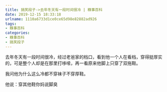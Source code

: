 ```yaml
---
title: 搞笑段子->去年冬天有一段时间很冷 | 糗事百科
date: 2019-12-15 18:33:18
urlname: 1110a6733d1ce0ce65d98e82882ad926
tags: 
- 糗事百科
categories:
- 糗事百科
- 搞笑段子
---
```

去年冬天有一段时间很冷，经过老爸家的档口，看到他一个人在看档，穿得挺厚实的，可是整个人却是在那里打哆嗦，再一看原来他脚上只穿了双拖鞋。

我问他为什么这么冷都不穿袜子不穿厚鞋。

他说：穿其他鞋你妈说脚臭


